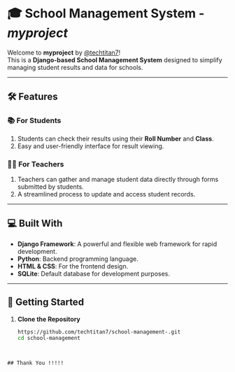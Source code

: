 # 🎓 School Management System - *myproject*  

Welcome to **myproject** by [@techtitan7](https://github.com/techtitan7)!  
This is a **Django-based School Management System** designed to simplify managing student results and data for schools.

---

## 🛠️ Features  

### 📚 For Students  
1. Students can check their results using their **Roll Number** and **Class**.  
2. Easy and user-friendly interface for result viewing.

### 👩‍🏫 For Teachers  
1. Teachers can gather and manage student data directly through forms submitted by students.  
2. A streamlined process to update and access student records.

---

## 💻 Built With  
- **Django Framework**: A powerful and flexible web framework for rapid development.  
- **Python**: Backend programming language.  
- **HTML & CSS**: For the frontend design.  
- **SQLite**: Default database for development purposes.  

---

## 🚀 Getting Started  



1. **Clone the Repository**  
   ```bash
   https://github.com/techtitan7/school-management-.git
   cd school-management

  ```


## Thank You !!!!!